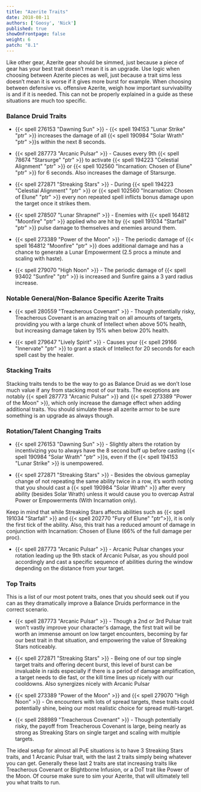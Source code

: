```yaml
---
title: "Azerite Traits"
date: 2018-08-11
authors: ['Goosy', 'Nick']
published: true
showOnFrontpage: false
weight: 6
patch: "8.1"
---
```


Like other gear, Azerite gear should be simmed, just because a piece of gear has your best trait doesn’t mean it is an upgrade. Use logic when choosing between Azerite pieces as well, just because a trait sims less doesn’t mean it is worse if it gives more burst for example. When choosing between defensive vs. offensive Azerite, weigh how important survivability is and if it is needed. This can not be properly explained in a guide as these situations are much too specific.

### Balance Druid Traits 

- {{< spell 276153 "Dawning Sun" >}} - {{< spell 194153 "Lunar Strike" "ptr" >}} increases the damage of all {{< spell 190984 "Solar Wrath" "ptr" >}}s within the next 8 seconds.

- {{< spell 287773 "Arcanic Pulsar" >}} - Causes every 9th {{< spell 78674 "Starsurge" "ptr" >}} to activate {{< spell 194223 "Celestial Alignment" "ptr" >}} or {{< spell 102560 "Incarnation: Chosen of Elune" "ptr" >}} for 6 seconds. Also increases the damage of Starsurge.

- {{< spell 272871 "Streaking Stars" >}} - During {{< spell 194223 "Celestial Alignment" "ptr" >}} or {{< spell 102560 "Incarnation: Chosen of Elune" "ptr" >}} every non repeated spell inflicts bonus damage upon the target once it strikes them.

- {{< spell 278507 "Lunar Shrapnel" >}} - Enemies with {{< spell 164812 "Moonfire" "ptr" >}} applied who are hit by {{< spell 191034 "Starfall" "ptr" >}} pulse damage to themselves and enemies around them. 

- {{< spell 273389 "Power of the Moon" >}} - The periodic damage of {{< spell 164812 "Moonfire" "ptr" >}} does additional damage and has a chance to generate a Lunar Empowerment (2.5 procs a minute and scaling with haste).

- {{< spell 279070 "High Noon" >}} - The periodic damage of {{< spell 93402 "Sunfire" "ptr" >}} is increased and Sunfire gains a 3 yard radius increase. 


### Notable General/Non-Balance Specific Azerite Traits

- {{< spell 280559 "Treacherous Covenant" >}} - Though potentially risky, Treacherous Covenant is an amazing trait on all amounts of targets, providing you with a large chunk of Intellect when above 50% health, but increasing damage taken by 15% when below 20% health.

- {{< spell 279647 "Lively Spirit" >}} - Causes your {{< spell 29166 "Innervate" "ptr" >}} to grant a stack of Intellect for 20 seconds for each spell cast by the healer.


### Stacking Traits

Stacking traits tends to be the way to go as Balance Druid as we don’t lose much value if any from stacking most of our traits. The exceptions are notably {{< spell 287773 "Arcanic Pulsar" >}} and {{< spell 273389 "Power of the Moon" >}}, which only increase the damage effect when adding additional traits. You should simulate these all azerite armor to be sure something is an upgrade as always though.


### Rotation/Talent Changing Traits

- {{< spell 276153 "Dawning Sun" >}} - Slightly alters the rotation by incentivizing you to always have the 8 second buff up before casting {{< spell 190984 "Solar Wrath" "ptr" >}}s, even if the {{< spell 194153 "Lunar Strike" >}} is unempowered.

- {{< spell 272871 "Streaking Stars" >}} - Besides the obvious gameplay change of not repeating the same ability twice in a row, it’s worth noting that you should cast a {{< spell 190984 "Solar Wrath" >}} after every ability (besides Solar Wrath) unless it would cause you to overcap Astral Power or Empowerments (With Incarnation only). 

Keep in mind that while Streaking Stars affects abilities such as {{< spell 191034 "Starfall" >}} and {{< spell 202770 "Fury of Elune" "ptr">}}, it is only the first tick of the ability. Also, this trait has a reduced amount of damage in conjunction with Incarnation: Chosen of Elune (66% of the full damage per proc).

- {{< spell 287773 "Arcanic Pulsar" >}} - Arcanic Pulsar changes your rotation leading up the 9th stack of Arcanic Pulsar, as you should pool accordingly and cast a specific sequence of abilities during the window depending on the distance from your target.


### Top Traits

This is a list of our most potent traits, ones that you should seek out if you can as they dramatically improve a Balance Druids performance in the correct scenario.	

- {{< spell 287773 "Arcanic Pulsar" >}} - Though a 2nd or 3rd Pulsar trait won't vastly improve your character's damage, the first trait will be worth an immense amount on low target encounters, becoming by far our best trait in that situation, and empowering the value of Streaking Stars noticeably.

- {{< spell 272871 "Streaking Stars" >}} - Being one of our top single target traits and offering decent burst, this level of burst can be invaluable in raids especially if there is a period of damage amplification, a target needs to die fast, or the kill time lines up nicely with our cooldowns. Also synergizes nicely with Arcanic Pulsar

- {{< spell 273389 "Power of the Moon" >}} and {{< spell 279070 "High Noon" >}} - On encounters with lots of spread targets, these traits could potentially shine, being our most realistic choice for spread multi-target.

- {{< spell 288989 "Treacherous Covenant" >}} - Though potentially risky, the payoff from Treacherous Covenant is large, being nearly as strong as Streaking Stars on single target and scaling with multiple targets.

The ideal setup for almost all PvE situations is to have 3 Streaking Stars traits, and 1 Arcanic Pulsar trait, with the last 2 traits simply being whatever you can get. Generally these last 2 traits are stat increasing traits like Treacherous Covenant or Blightborne Infusion, or a DoT trait like Power of the Moon. Of course make sure to sim your Azerite, that will ultimately tell you what traits to run.
